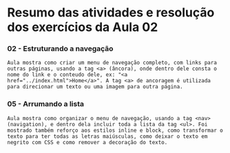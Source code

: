 # Resumo das atividades e resolução dos exercícios da Aula 02 #

### 02 - Estruturando a navegação ###
    Aula mostra como criar um menu de navegação completo, com links para outras páginas, usando a tag <a> (âncora), onde dentro dele consta o nome do link e o conteudo dele, ex: "<a href="../index.html">Home</a>". A tag <a> de ancoragem é utilizada para direcionar um texto ou uma imagem para outra página.


### 05 - Arrumando a lista ###
    Aula mostra como organizar o menu de navegação, usando a tag <nav> (navigation), e dentro dela incluir toda a lista da tag <ul>. Foi mostrado também reforço aos estilos inline e block, como transformar o texto para ter todas as letras maiúsculas, como deixar o texto em negrito com CSS e como remover a decoração do texto.
